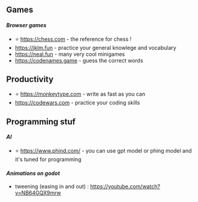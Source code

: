 ## Games
#### *Browser games*
- ⭐ https://chess.com - the reference for chess !
- https://jklm.fun - practice your general knowlege and vocabulary
- https://neal.fun - many very cool minigames
- https://codenames.game - guess the correct words

## Productivity
- ⭐ https://monkeytype.com - write as fast as you can
- https://codewars.com - practice your coding skills

## Programming stuf
#### *AI*
- ⭐ https://www.phind.com/ - you can use gpt model or phing model and it's tuned for programming
#### *Animations on godot*
- tweening (easing in and out) : https://youtube.com/watch?v=NB64GQX9mrw
